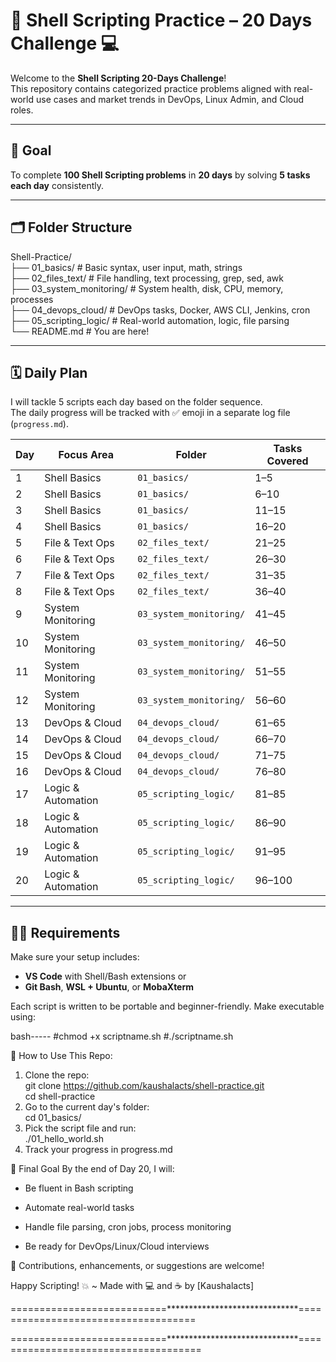 # 🐚 Shell Scripting Practice – 20 Days Challenge 💻

Welcome to the **Shell Scripting 20-Days Challenge**!  
This repository contains categorized practice problems aligned with real-world use cases and market trends in DevOps, Linux Admin, and Cloud roles.

---

## 🎯 Goal

To complete **100 Shell Scripting problems** in **20 days** by solving **5 tasks each day** consistently.

---

## 🗂️ Folder Structure

Shell-Practice/  
├── 01_basics/ # Basic syntax, user input, math, strings  
├── 02_files_text/ # File handling, text processing, grep, sed, awk  
├── 03_system_monitoring/ # System health, disk, CPU, memory, processes  
├── 04_devops_cloud/ # DevOps tasks, Docker, AWS CLI, Jenkins, cron  
├── 05_scripting_logic/ # Real-world automation, logic, file parsing  
└── README.md # You are here!  


---

## 🗓️ Daily Plan

I will tackle 5 scripts each day based on the folder sequence.  
The daily progress will be tracked with ✅ emoji in a separate log file (`progress.md`).

| Day | Focus Area           | Folder             | Tasks Covered |
|-----|----------------------|--------------------|----------------|
| 1   | Shell Basics         | `01_basics/`       | 1–5            |
| 2   | Shell Basics         | `01_basics/`       | 6–10           |
| 3   | Shell Basics         | `01_basics/`       | 11–15          |
| 4   | Shell Basics         | `01_basics/`       | 16–20          |
| 5   | File & Text Ops      | `02_files_text/`   | 21–25          |
| 6   | File & Text Ops      | `02_files_text/`   | 26–30          |
| 7   | File & Text Ops      | `02_files_text/`   | 31–35          |
| 8   | File & Text Ops      | `02_files_text/`   | 36–40          |
| 9   | System Monitoring    | `03_system_monitoring/` | 41–45     |
| 10  | System Monitoring    | `03_system_monitoring/` | 46–50     |
| 11  | System Monitoring    | `03_system_monitoring/` | 51–55     |
| 12  | System Monitoring    | `03_system_monitoring/` | 56–60     |
| 13  | DevOps & Cloud       | `04_devops_cloud/` | 61–65          |
| 14  | DevOps & Cloud       | `04_devops_cloud/` | 66–70          |
| 15  | DevOps & Cloud       | `04_devops_cloud/` | 71–75          |
| 16  | DevOps & Cloud       | `04_devops_cloud/` | 76–80          |
| 17  | Logic & Automation   | `05_scripting_logic/` | 81–85      |
| 18  | Logic & Automation   | `05_scripting_logic/` | 86–90      |
| 19  | Logic & Automation   | `05_scripting_logic/` | 91–95      |
| 20  | Logic & Automation   | `05_scripting_logic/` | 96–100     |

---

## 🧑‍💻 Requirements

Make sure your setup includes:
- **VS Code** with Shell/Bash extensions or
- **Git Bash**, **WSL + Ubuntu**, or **MobaXterm**

Each script is written to be portable and beginner-friendly. Make executable using:

bash-----
#chmod +x scriptname.sh
#./scriptname.sh 

📘 How to Use This Repo: 
1. Clone the repo:  
   git clone https://github.com/kaushalacts/shell-practice.git  
   cd shell-practice  
2. Go to the current day's folder:  
    cd 01_basics/  
3. Pick the script file and run:  
    ./01_hello_world.sh  
4. Track your progress in progress.md  


🏁 Final Goal
  By the end of Day 20, I will:

   * Be fluent in Bash scripting

   * Automate real-world tasks

   * Handle file parsing, cron jobs, process monitoring

   * Be ready for DevOps/Linux/Cloud interviews

💬 Contributions, enhancements, or suggestions are welcome!

Happy Scripting! 💥
~ Made with 💻 and ☕ by [Kaushalacts]

===========================******************************====================================
                                                            


===========================******************************=====================================


